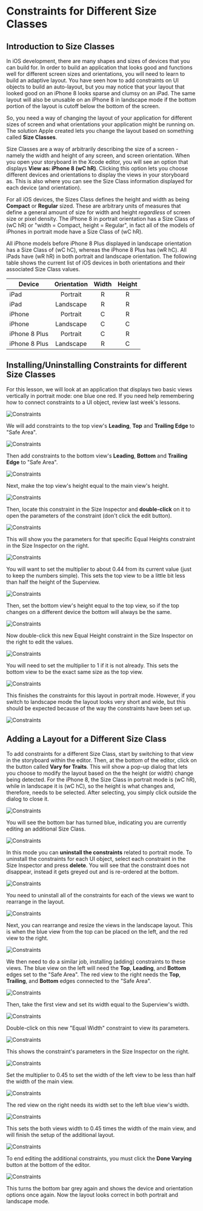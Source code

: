 # Constraints for Different Size Classes

## Introduction to Size Classes

In iOS development, there are many shapes and sizes of devices that you can build for.  In order to build an application that looks good and functions well for different screen sizes and orientations, you will need to learn to build an adaptive layout.  You have seen how to add constraints on UI objects to build an auto-layout, but you may notice that your layout that looked good on an iPhone 8 looks sparse and clumsy on an iPad.  The same layout will also be unusable on an iPhone 8 in landscape mode if the bottom portion of the layout is cutoff below the bottom of the screen.

So, you need a way of changing the layout of your application for different sizes of screen and what orientations your application might be running on.  The solution Apple created lets you change the layout based on something called **Size Classes**.

Size Classes are a way of arbitrarily describing the size of a screen - namely the width and height of any screen, and screen orientation.  When you open your storyboard in the Xcode editor, you will see an option that displays **View as: iPhone 8 (wC hR)**.  Clicking this option lets you choose different devices and orientations to display the views in your storyboard as.  This is also where you can see the Size Class information displayed for each device (and orientation).

For all iOS devices, the Sizes Class defines the height and width as being **Compact** or **Regular** sized.  These are arbitrary units of measures that define a general amount of size for width and height *regardless* of screen size or pixel density.  The iPhone 8 in portrait orientation has a Size Class of (wC hR) or "width = Compact, height = Regular", in fact all of the models of iPhones in portrait mode have a Size Class of (wC hR).

All iPhone models before iPhone 8 Plus displayed in landscape orientation has a Size Class of (wC hC), whereas the iPhone 8 Plus has (wR hC).  All iPads have (wR hR) in both portrait and landscape orientation.  The following table shows the current list of iOS devices in both orientations and their associated Size Class values.

|**Device**| **Orientation**| **Width**| **Height** |
| --- | :---: | :---:      | :---:      |
   iPad |  Portrait | R|  R
   iPad | Landscape | R |  R
   iPhone | Portrait | C | R
  iPhone | Landscape | C | C
  iPhone 8 Plus | Portrait |  C | R
  iPhone 8 Plus | Landscape | R |  C

## Installing/Uninstalling Constraints for different Size Classes

For this lesson, we will look at an application that displays two basic views vertically in portrait mode: one blue one red.  If you need help remembering how to connect constraints to a UI object, review last week's lessons.

![Constraints](/F2020/assets/img/SizeClassConstraints_01.png)

We will add constraints to the top view's **Leading**, **Top** and **Trailing Edge** to "Safe Area".

![Constraints](/F2020/assets/img/SizeClassConstraints_02.png)

Then add constraints to the bottom view's **Leading**, **Bottom** and **Trailing Edge** to "Safe Area".

![Constraints](/F2020/assets/img/SizeClassConstraints_03.png)

Next, make the top view's height equal to the main view's height.

![Constraints](/F2020/assets/img/SizeClassConstraints_04.png)

Then, locate this constraint in the Size Inspector and **double-click** on it to open the parameters of the constraint (don't click the edit button).

![Constraints](/F2020/assets/img/SizeClassConstraints_05.png)

This will show you the parameters for that specific Equal Heights constraint in the Size Inspector on the right.

![Constraints](/F2020/assets/img/SizeClassConstraints_06.png)

You will want to set the multiplier to about 0.44 from its current value (just to keep the numbers simple).  This sets the top view to be a little bit less than half the height of the Superview.

![Constraints](/F2020/assets/img/SizeClassConstraints_07.png)

Then, set the bottom view's height equal to the top view, so if the top changes on a different device the bottom will always be the same.

![Constraints](/F2020/assets/img/SizeClassConstraints_08.png)

Now double-click this new Equal Height constraint in the Size Inspector on the right to edit the values.

![Constraints](/F2020/assets/img/SizeClassConstraints_09.png)

You will need to set the multiplier to 1 if it is not already.  This sets the bottom view to be the exact same size as the top view.

![Constraints](/F2020/assets/img/SizeClassConstraints_10.png)

This finishes the constraints for this layout in portrait mode.  However, if you switch to landscape mode the layout looks very short and wide, but this should be expected because of the way the constraints have been set up.

![Constraints](/F2020/assets/img/SizeClassConstraints_11.png)

## Adding a Layout for a Different Size Class

To add constraints for a different Size Class, start by switching to that view in the storyboard within the editor.  Then, at the bottom of the editor, click on the button called **Vary for Traits**.  This will show a pop-up dialog that lets you choose to modify the layout based on the the height (or width) change being detected.  For the iPhone 8, the Size Class in portrait mode is (wC hR), while in landscape it is (wC hC), so the height is what changes and, therefore, needs to be selected.  After selecting, you simply click outside the dialog to close it.

![Constraints](/F2020/assets/img/SizeClassConstraints_12.png)

You will see the bottom bar has turned blue, indicating you are currently editing an additional Size Class.

![Constraints](/F2020/assets/img/SizeClassConstraints_13.png)

In this mode you can **uninstall the constraints** related to portrait mode.  To uninstall the constraints for each UI object, select each constraint in the Size Inspector and press **delete**.  You will see that the constraint does not disappear, instead it gets greyed out and is re-ordered at the bottom.

![Constraints](/F2020/assets/img/SizeClassConstraints_14.png)

You need to uninstall all of the constraints for each of the views we want to rearrange in the layout.

![Constraints](/F2020/assets/img/SizeClassConstraints_15.png)

Next, you can rearrange and resize the views in the landscape layout.  This is when the blue view from the top can be placed on the left, and the red view to the right.

![Constraints](/F2020/assets/img/SizeClassConstraints_16.png)

We then need to do a similar job, installing (adding) constraints to these views.  The blue view on the left will need the **Top**, **Leading**, and **Bottom** edges set to the "Safe Area".  The red view to the right needs the **Top**, **Trailing**, and **Bottom** edges connected to the "Safe Area".

![Constraints](/F2020/assets/img/SizeClassConstraints_17.png)

Then, take the first view and set its width equal to the Superview's width.

![Constraints](/F2020/assets/img/SizeClassConstraints_18.png)

Double-click on this new "Equal Width" constraint to view its parameters.

![Constraints](/F2020/assets/img/SizeClassConstraints_19.png)

This shows the constraint's parameters in the Size Inspector on the right.

![Constraints](/F2020/assets/img/SizeClassConstraints_20.png)

Set the multiplier to 0.45 to set the width of the left view to be less than half the width of the main view.

![Constraints](/F2020/assets/img/SizeClassConstraints_21.png)

The red view on the right needs its width set to the left blue view's width.

![Constraints](/F2020/assets/img/SizeClassConstraints_22.png)

This sets the both views width to 0.45 times the width of the main view, and will finish the setup of the additional layout.

![Constraints](/F2020/assets/img/SizeClassConstraints_23.png)

To end editing the additional constraints, you must click the **Done Varying** button at the bottom of the editor.

![Constraints](/F2020/assets/img/SizeClassConstraints_24.png)

This turns the bottom bar grey again and shows the device and orientation options once again.  Now the layout looks correct in both portrait and landscape mode.
